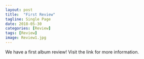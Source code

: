 ```yaml
---
layout: post
title:  "First Review"
tagline: Single Page
date: 2018-05-30
categories: [Review]
tags: [Review]
image: Review1.jpg
---
```


We have a first album review! Visit the link for more information.